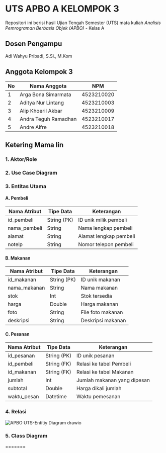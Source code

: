 # UTS APBO A KELOMPOK 3 

Repositori ini berisi hasil Ujian Tengah Semester (UTS) mata kuliah *Analisis Pemrograman Berbasis Objek (APBO)* - Kelas A 

## Dosen Pengampu
Adi Wahyu Pribadi, S.Si., M.Kom

## Anggota Kelompok 3
| No | Nama Anggota          | NPM         |
|----|-----------------------|-------------|
| 1  | Arga Bona Simarmata   | 4523210020  |
| 2  | Aditya Nur Lintang    | 4523210003  |
| 3  | Alip Khoeril Akbar    | 4523210009  |
| 4  | Andra Teguh Ramadhan  | 4523210017  |
| 5  | Andre Alfre           | 4523210018  |


## Ketering Mama Iin

### 1. Aktor/Role


### 2. Use Case Diagram


### 3. Entitas Utama

#### A. Pembeli

| Nama Atribut  | Tipe Data    | Keterangan                 |
|---------------|--------------|----------------------------|
| id_pembeli    | String (PK)  | ID unik milik pembeli      |
| nama_pembeli  | String       | Nama lengkap pembeli       |
| alamat        | String       | Alamat lengkap pembeli     |
| notelp        | String       | Nomor telepon pembeli      |

#### B. Makanan

| Nama Atribut   | Tipe Data    | Keterangan                  |
|----------------|--------------|-----------------------------|
| id_makanan     | String (PK)  | ID unik makanan             |
| nama_makanan   | String       | Nama makanan                |
| stok           | Int          | Stok tersedia               |
| harga          | Double       | Harga makanan               |
| foto           | String       | File foto makanan           |
| deskripsi      | String       | Deskripsi makanan           |

#### C. Pesanan

| Nama Atribut  | Tipe Data    | Keterangan                          |
|---------------|--------------|-------------------------------------|
| id_pesanan    | String (PK)  | ID unik pesanan                     |
| id_pembeli    | String (FK)  | Relasi ke tabel Pembeli            |
| id_makanan    | String (FK)  | Relasi ke tabel Makanan            |
| jumlah        | Int          | Jumlah makanan yang dipesan        |
| subtotal      | Double       | Harga dikali jumlah                |
| waktu_pesan   | Datetime     | Waktu pemesanan                    |


### 4. Relasi
![APBO UTS-Entitiy Diagram drawio](https://github.com/user-attachments/assets/8ac50d36-6de0-4144-8bbc-602955429b13)


### 5. Class Diagram
=======
